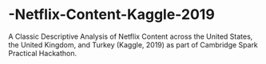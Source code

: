 # -Netflix-Content-Kaggle-2019
A Classic Descriptive Analysis of Netflix Content across the United States, the United Kingdom, and Turkey (Kaggle, 2019) as part of Cambridge Spark Practical Hackathon.
